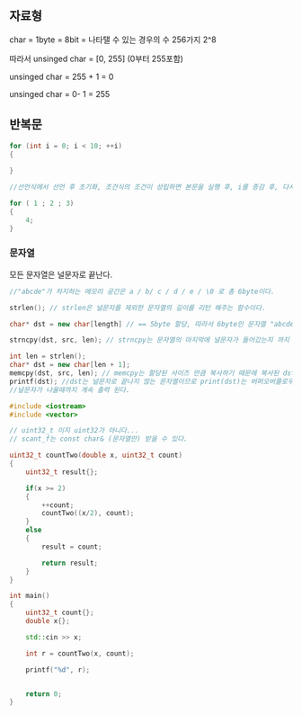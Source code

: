 ## 자료형

char = 1byte  = 8bit = 나타탤 수 있는 경우의 수 256가지 2^8 

따라서 unsinged char = [0, 255] (0부터 255포함)

unsinged char = 255 + 1 = 0 

unsinged char = 0- 1 = 255



## 반복문

```cpp
for (int i = 0; i < 10; ++i)
{
    
}

//선언식에서 선언 후 초기화, 조건식의 조건이 성립하면 본문을 실행 후, i를 증감 후, 다시 조건식에 들어가서 조건을 확인

for ( 1 ; 2 ; 3)
{
    4;
}
```



### 문자열



모든 문자열은 널문자로 끝난다.

```cpp
//"abcde"가 차지하는 메모리 공간은 a / b/ c / d / e / \0 로 총 6byte이다.

strlen(); // strlen은 널문자를 제외한 문자열의 길이를 리턴 해주는 함수이다.

char* dst = new char[length] // == 5byte 할당, 따라서 6byte인 문자열 "abcde"는 strncpy로 복사되지 않는다.

strncpy(dst, src, len); // strncpy는 문자열의 마지막에 널문자가 들어갔는지 까지 확인해준다. 
```

```cpp
int len = strlen();
char* dst = new char[len + 1];
memcpy(dst, src, len); // memcpy는 할당된 사이즈 만큼 복사하기 때문에 복사된 dst에 마지막에 널문자가 복사되지 않는다.
printf(dst); //dst는 널문자로 끝나지 않는 문자열이므로 print(dst)는 버퍼오버플로우가 발생한다.
//널문자가 나올때까지 계속 출력 된다.
```



```cpp
#include <iostream>
#include <vector>

// uint32_t 이지 uint32가 아니다...
// scant_f는 const char& (문자열만) 받을 수 있다.

uint32_t countTwo(double x, uint32_t count)
{
	uint32_t result{};

	if(x >= 2)
	{ 
		++count;
		countTwo((x/2), count);
	}
	else
	{
		result = count;

		return result;
	}
}

int main()
{
	uint32_t count{};
	double x{};

	std::cin >> x;

	int r = countTwo(x, count);

	printf("%d", r);


	return 0;
}
```